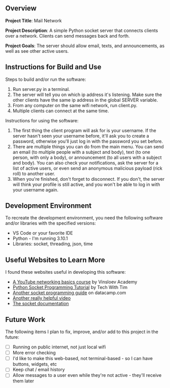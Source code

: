 ## Overview

**Project Title**: Mail Network

**Project Description**:
A simple Python socket server that connects clients over a network. Clients can send messages back and forth.

**Project Goals**:
The server should allow email, texts, and announcements, as well as see other active users.

## Instructions for Build and Use

Steps to build and/or run the software:

1. Run server.py in a terminal.
2. The server will tell you on which ip address it's listening. Make sure the other clients have the same ip address in the global SERVER variable.
3. From any computer on the same wifi network, run client.py.
4. Multiple clients can connect at the same time.

Instructions for using the software:

1. The first thing the client program will ask for is your username. If the server hasn't seen your username before, it'll ask you to create a password, otherwise you'll just log in with the password you set before.
2. There are multiple things you can do from the main menu. You can send an email (to multiple people with a subject and body), text (to one person, with only a body), or announcement (to all users with a subject and body). You can also check your notifications, ask the server for a list of active users, or even send an anonymous malicious payload (rick roll) to another user.
3. When you're finished, don't forget to disconnect. If you don't, the server will think your profile is still active, and you won't be able to log in with your username again.

## Development Environment

To recreate the development environment, you need the following software and/or libraries with the specified versions:

- VS Code or your favorite IDE
- Python - I'm running 3.10.1
- Libraries: socket, threading, json, time

## Useful Websites to Learn More

I found these websites useful in developing this software:

- [A YouTube networking basics course](https://www.youtube.com/watch?v=0-MldfyhIuo) by Vinsloev Academy
- [Python Socket Programming Tutorial](https://www.youtube.com/watch?v=3QiPPX-KeSc) by Tech With Tim
- [Another socket programming guide](https://www.datacamp.com/tutorial/a-complete-guide-to-socket-programming-in-python) on datacamp.com
- [Another really helpful video](https://www.youtube.com/watch?v=dQw4w9WgXcQ)
- [The socket documentation](https://docs.python.org/3.6/library/socketserver.html)

## Future Work

The following items I plan to fix, improve, and/or add to this project in the future:

- [ ] Running on public internet, not just local wifi
- [ ] More error checking
- [ ] I'd like to make this web-based, not terminal-based - so I can have buttons, widgets, etc
- [ ] Keep chat / email history
- [ ] Allow messages to a user even while they're not active - they'll receive them later
